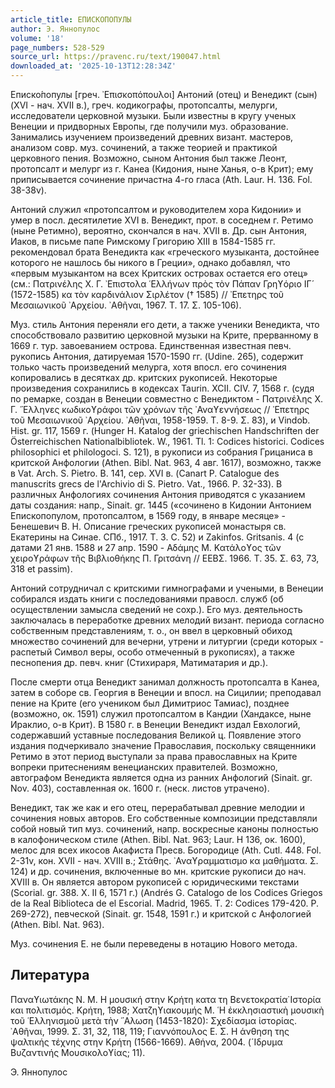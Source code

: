 ```yaml
---
article_title: ЕПИСКОПОПУЛЫ
author: Э. Яннопулос
volume: '18'
page_numbers: 528-529
source_url: https://pravenc.ru/text/190047.html
downloaded_at: '2025-10-13T12:28:34Z'
---
```


Еписко́популы [греч. ᾿Επισκοπόπουλοι] Антоний (отец) и Венедикт (сын) (XVI - нач. XVII в.), греч. кодикографы, протопсалты, мелурги, исследователи церковной музыки. Были известны в кругу ученых Венеции и придворных Европы, где получили муз. образование. Занимались изучением произведений древних визант. мастеров, анализом совр. муз. сочинений, а также теорией и практикой церковного пения. Возможно, сыном Антония был также Леонт, протопсалт и мелург из г. Канеа (Кидония, ныне Ханья, о-в Крит); ему приписывается сочинение причастна 4-го гласа (Ath. Laur. Η. 136. Fol. 38-38v).

Антоний служил «протопсалтом и руководителем хора Кидонии» и умер в посл. десятилетие XVI в. Венедикт, прот. в соседнем г. Ретимо (ныне Ретимно), вероятно, скончался в нач. XVII в. Др. сын Антония, Иаков, в письме папе Римскому Григорию XIII в 1584-1585 гг. рекомендовал брата Венедикта как «греческого музыканта, достойнее которого не нашлось бы никого в Греции», однако добавлял, что «первым музыкантом на всех Критских островах остается его отец» (см.: Πατρινέλης Χ. Γ. ᾿Επιστολα ῾Ελλήνων πρὸς τὸν Πάπαν Γρηϒόριο ΙΓ´ (1572-1585) κα τὸν καρδινάλιον Σιρλέτον († 1585) // ᾿Επετηρς τοῦ Μεσαιωνικοῦ ᾿Αρχείου. ᾿Αθῆναι, 1967. Τ. 17. Σ. 105-106).

Муз. стиль Антония переняли его дети, а также ученики Венедикта, что способствовало развитию церковной музыки на Крите, прерванному в 1669 г. тур. завоеванием острова. Единственная известная певч. рукопись Антония, датируемая 1570-1590 гг. (Udine. 265), содержит только часть произведений мелурга, хотя впосл. его сочинения копировались в десятках др. критских рукописей. Некоторые произведения сохранились в кодексах Taurin. XCII. CIV. 7, 1568 г. (судя по ремарке, создан в Венеции совместно с Венедиктом - Πατρινέλης Χ. Γ. ῞Ελληνες κωδικοϒράφοι τῶν χρόνων τῆς ᾿Αναϒεννήσεως // ᾿Επετηρς τοῦ Μεσαιωνικοῦ ᾿Αρχείου. ᾿Αθῆναι, 1958-1959. Τ. 8-9. Σ. 83), и Vindob. Hist. gr. 117, 1569 г. (Hunger H. Katalog der griechischen Handschriften der Österreichischen Nationalbibliotek. W., 1961. Tl. 1: Codices historici. Codices philosophici et philologoci. S. 121), в рукописи из собрания Грицаниса в критской Анфологии (Athen. Bibl. Nat. 963, 4 авг. 1617), возможно, также в Vat. Arch. S. Pietro. B. 141, сер. XVI в. (Canart P. Catalogue des manuscrits grecs de l'Archivio di S. Pietro. Vat., 1966. P. 32-33). В различных Анфологиях сочинения Антония приводятся с указанием даты создания: напр., Sinait. gr. 1445 («сочинено в Кидонии Антонием Епископопулом, протопсалтом, в 1569 году, в январе месяце» - Бенешевич В. Н. Описание греческих рукописей монастыря св. Екатерины на Синае. СПб., 1917. Т. 3. С. 52) и Zakinfos. Gritsanis. 4 (с датами 21 янв. 1588 и 27 апр. 1590 - Αδάμης Μ. Κατάλοϒος τῶν χειροϒράφων τῆς Βιβλιοθήκης Π. Γριτσάνη // ΕΕΒΣ. 1966. Τ. 35. Σ. 63, 73, 318 et passim).

Антоний сотрудничал с критскими гимнографами и учеными, в Венеции собирался издать книги с последованиями правосл. служб (об осуществлении замысла сведений не сохр.). Его муз. деятельность заключалась в переработке древних мелодий визант. периода согласно собственным представлениям, т. о., он ввел в церковный обиход множество сочинений для вечерни, утрени и литургии (среди которых - распетый Символ веры, особо отмеченный в рукописях), а также песнопения др. певч. книг (Стихираря, Матиматария и др.).

После смерти отца Венедикт занимал должность протопсалта в Канеа, затем в соборе св. Георгия в Венеции и впосл. на Сицилии; преподавал пение на Крите (его учеником был Димитриос Тамиас), позднее (возможно, ок. 1591) служил протопсалтом в Кандии (Хандаксе, ныне Ираклио, о-в Крит). В 1580 г. в Венеции Венедикт издал Евхологий, содержавший уставные последования Великой ц. Появление этого издания подчеркивало значение Православия, поскольку священники Ретимо в этот период выступали за права православных на Крите вопреки притеснениям венецианских правителей. Возможно, автографом Венедикта является одна из ранних Анфологий (Sinait. gr. Nov. 403), составленная ок. 1600 г. (неск. листов утрачено).

Венедикт, так же как и его отец, перерабатывал древние мелодии и сочинения новых авторов. Его собственные композиции представляли собой новый тип муз. сочинений, напр. воскресные каноны полностью в калофоническом стиле (Athen. Bibl. Nat. 963; Laur. H 136, ок. 1600), мелос для всех икосов Акафиста Пресв. Богородице (Ath. Cutl. 448. Fol. 2-31v, кон. XVII - нач. XVIII в.; Στάθης. ᾿Αναϒραμματισμο κα μαθήματα. Σ. 124) и др. сочинения, включенные во мн. критские рукописи до нач. XVIII в. Он является автором рукописей с юридическими текстами (Scorial. gr. 388. X. II 6, 1571 г.) (Andrés G. Catalogo de los Codices Griegos de la Real Biblioteca de el Escorial. Madrid, 1965. T. 2: Codices 179-420. P. 269-272), певческой (Sinait. gr. 1548, 1591 г.) и критской с Анфологией (Athen. Bibl. Nat. 963).

Муз. сочинения Е. не были переведены в нотацию Нового метода.

## Литература

Παναϒιωτάκης Ν. Μ. Η μουσική στην Κρήτη κατα τη Βενετοκρατία̇ Ιστορία και πολιτισμός. Κρήτη, 1988; Χατζηϒιακουμής Μ. ῾Η ἐκκλησιαστικὴ μουσικὴ τοῦ ῾Ελληνισμοῦ μετὰ τὴν ῞Αλωση (1453-1820): Σχεδίασμα ἱστορίας. ᾿Αθῆναι, 1999. Σ. 31, 32, 118, 119; Γιαννόπουλος Ε. Σ. Η άνθηση της ψαλτικής τέχνης στην Κρήτη (1566-1669). Αθήνα, 2004. (´Ιδρυμα Βυζαντινής Μουσικολοϒίας; 11).

Э. Яннопулос
